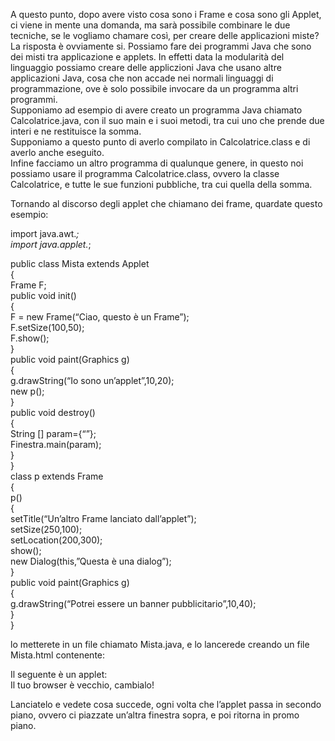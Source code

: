A questo punto, dopo avere visto cosa sono i Frame e cosa sono gli Applet, ci viene in mente una domanda, ma sarà possibile combinare le due tecniche, se le vogliamo chamare così, per creare delle applicazioni miste?  
La risposta è ovviamente si. Possiamo fare dei programmi Java che sono dei misti tra applicazione e applets. In effetti data la modularità del linguaggio possiamo creare delle appliczioni Java che usano altre applicazioni Java, cosa che non accade nei normali linguaggi di programmazione, ove è solo possibile invocare da un programma altri programmi.  
Supponiamo ad esempio di avere creato un programma Java chiamato Calcolatrice.java, con il suo main e i suoi metodi, tra cui uno che prende due interi e ne restituisce la somma.  
Supponiamo a questo punto di averlo compilato in Calcolatrice.class e di averlo anche eseguito.  
Infine facciamo un altro programma di qualunque genere, in questo noi possiamo usare il programma Calcolatrice.class, ovvero la classe Calcolatrice, e tutte le sue funzioni pubbliche, tra cui quella della somma.

Tornando al discorso degli applet che chiamano dei frame, quardate questo esempio:

import java.awt.*;  
import java.applet.*;  
  
public class Mista extends Applet  
{  
Frame F;  
public void init()  
{  
F = new Frame(“Ciao, questo è un Frame”);  
F.setSize(100,50);  
F.show();  
}  
public void paint(Graphics g)  
{  
g.drawString(“Io sono un’applet”,10,20);  
new p();  
}  
public void destroy()  
{  
String \[\] param={“”};  
Finestra.main(param);  
}  
}  
class p extends Frame  
{  
p()  
{  
setTitle(“Un’altro Frame lanciato dall’applet”);  
setSize(250,100);  
setLocation(200,300);  
show();  
new Dialog(this,”Questa è una dialog”);  
}  
public void paint(Graphics g)  
{  
g.drawString(“Potrei essere un banner pubblicitario”,10,40);  
}  
}  

  

lo metterete in un file chiamato Mista.java, e lo lancerede creando un file Mista.html contenente:

<html>  
<head>  
<title>mista</title>  
</head>  
<body>  
Il seguente è un applet:<BR>  
<applet code=”Mista.class” width=200 height=100>Il tuo browser è vecchio, cambialo!</APPLET>  
</body>  
</html>

  
  

Lanciatelo e vedete cosa succede, ogni volta che l’applet passa in secondo piano, ovvero ci piazzate un’altra finestra sopra, e poi ritorna in promo piano.